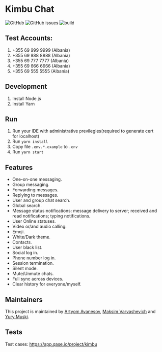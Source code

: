 # Kimbu Chat
![GitHub](https://img.shields.io/github/license/kimbu-chat/web)
![GitHub issues](https://img.shields.io/github/issues/kimbu-chat/web)
![build](https://github.com/kimbu-chat/web/actions/workflows/build-deploy-prod.yml/badge.svg)


## Test Accounts:

1. +355 69 999 9999 (Albania)
2. +355 69 888 8888 (Albania)
3. +355 69 777 7777 (Albania)
4. +355 69 666 6666 (Albania)
5. +355 69 555 5555 (Albania)

## Development

1. Install Node.js
2. Install Yarn

## Run

1. Run your IDE with administrative previlegies(required to generate cert for localhost)
2. Run ```yarn install```
3. Copy file `.env.*.example` to `.env`
4. Run `yarn start`

## Features

* One-on-one messaging.
* Group messaging. 
* Forwarding messages.
* Replying to messages.
* User and group chat search.
* Global search.
* Message status notifications: message delivery to server; received and read notifications; typing notifications.
* User Online statuses.
* Video or/and audio calling.
* Emoji.
* White/Dark theme.
* Contacts.
* User black list.
* Social log in.
* Phone number log in.
* Session termination.
* Silent mode.
* Mute/Unmute chats.
* Full sync across devices.
* Clear history for everyone/myself.

## Maintainers

This project is maintained by [Artyom Avanesov](https://github.com/remotenode), [Maksim Varvashevich](https://github.com/maksim-v) and [Yury Muski](https://github.com/yurymuski).      

## Tests

Test cases: https://app.qase.io/project/kimbu




